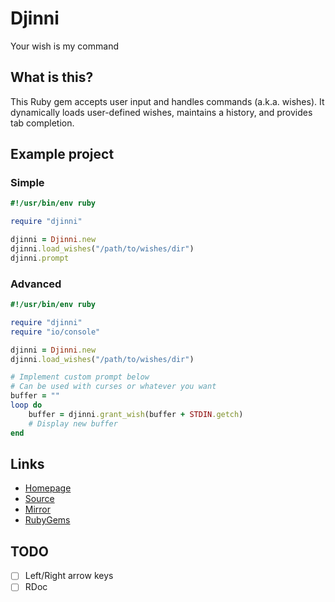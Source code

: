 # Djinni

Your wish is my command

## What is this?

This Ruby gem accepts user input and handles commands (a.k.a. wishes).
It dynamically loads user-defined wishes, maintains a history, and
provides tab completion.

## Example project

### Simple

```ruby
#!/usr/bin/env ruby

require "djinni"

djinni = Djinni.new
djinni.load_wishes("/path/to/wishes/dir")
djinni.prompt
```

### Advanced

```ruby
#!/usr/bin/env ruby

require "djinni"
require "io/console"

djinni = Djinni.new
djinni.load_wishes("/path/to/wishes/dir")

# Implement custom prompt below
# Can be used with curses or whatever you want
buffer = ""
loop do
    buffer = djinni.grant_wish(buffer + STDIN.getch)
    # Display new buffer
end
```

## Links

- [Homepage](http://mjwhitta.github.io/djinni)
- [Source](https://gitlab.com/mjwhitta/djinni)
- [Mirror](https://github.com/mjwhitta/djinni)
- [RubyGems](https://rubygems.org/gems/djinni)

## TODO

- [ ] Left/Right arrow keys
- [ ] RDoc
